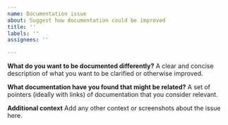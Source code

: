 ```yaml
---
name: Documentation issue
about: Suggest how documentation could be improved
title: ''
labels: ''
assignees: ''

---
```


**What do you want to be documented differently?**
A clear and concise description of what you want to be clarified or otherwise improved.

**What documentation have you found that might be related?**
A set of pointers (ideally with links) of documentation that you consider relevant.

**Additional context**
Add any other context or screenshots about the issue here.
